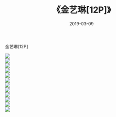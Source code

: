 ﻿---
layout: post
title:  《金艺琳[12P]》
date:   2019-03-09
img: http://img.660000.xyz/Sharelink/唯美/2019/金艺琳[12P]/000.jpg
categories: [美女, 清纯, 唯美]
---

金艺琳[12P]

  ![](http://img.660000.xyz/Sharelink/唯美/2019/金艺琳[12P]/001.jpg) <br> ![](http://img.660000.xyz/Sharelink/唯美/2019/金艺琳[12P]/002.jpg) <br> ![](http://img.660000.xyz/Sharelink/唯美/2019/金艺琳[12P]/003.jpg) <br> ![](http://img.660000.xyz/Sharelink/唯美/2019/金艺琳[12P]/004.jpg) <br> ![](http://img.660000.xyz/Sharelink/唯美/2019/金艺琳[12P]/005.jpg) <br> ![](http://img.660000.xyz/Sharelink/唯美/2019/金艺琳[12P]/006.jpg) <br> ![](http://img.660000.xyz/Sharelink/唯美/2019/金艺琳[12P]/007.jpg) <br> ![](http://img.660000.xyz/Sharelink/唯美/2019/金艺琳[12P]/008.jpg) <br> ![](http://img.660000.xyz/Sharelink/唯美/2019/金艺琳[12P]/009.jpg) <br> ![](http://img.660000.xyz/Sharelink/唯美/2019/金艺琳[12P]/010.jpg) <br> ![](http://img.660000.xyz/Sharelink/唯美/2019/金艺琳[12P]/011.jpg) <br> ![](http://img.660000.xyz/Sharelink/唯美/2019/金艺琳[12P]/012.jpg) <br>